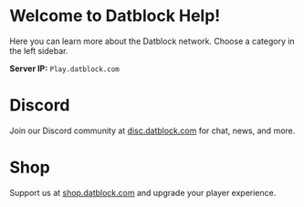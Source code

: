 # Welcome to Datblock Help!
Here you can learn more about the Datblock network. Choose a category in the left sidebar.

**Server IP:** `Play.datblock.com`

# Discord
Join our Discord community at [disc.datblock.com](https://disc.datblock.com/) for chat, news, and more.

# Shop
Support us at [shop.datblock.com](https://shop.datblock.com/) and upgrade your player experience.
